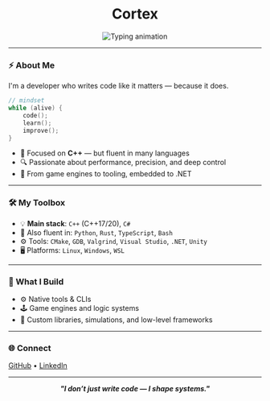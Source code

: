 <h1 align="center">Cortex</h1>

<p align="center">
  <img src="https://readme-typing-svg.demolab.com?font=Fira+Code&pause=700&color=00FFAA&center=true&vCenter=true&width=500&lines=C%2B%2B+developer+first.;I+code+everything.;Clean+architecture+believer.;System-level+thinker.;Performance+above+all." alt="Typing animation" />
</p>

---

### ⚡ About Me

I'm a developer who writes code like it matters — because it does.

```cpp
// mindset
while (alive) {
    code();
    learn();
    improve();
}
```

- 🧠 Focused on **C++** — but fluent in many languages  
- 🔍 Passionate about performance, precision, and deep control  
- 🧩 From game engines to tooling, embedded to .NET

---

### 🛠️ My Toolbox

- 💡 **Main stack**: `C++` (C++17/20), `C#`
- 🔧 Also fluent in: `Python`, `Rust`, `TypeScript`, `Bash`
- ⚙️ Tools: `CMake`, `GDB`, `Valgrind`, `Visual Studio`, `.NET`, `Unity`
- 🖥️ Platforms: `Linux`, `Windows`, `WSL`

---

### 🧭 What I Build

- ⚙️ Native tools & CLIs  
- 🕹️ Game engines and logic systems  
- 🔬 Custom libraries, simulations, and low-level frameworks

---

### 🌐 Connect

[GitHub](https://github.com/cortex) • [LinkedIn](https://linkedin.com/in/cortex-dev)

---

<p align="center">
  <strong><i>"I don’t just write code — I shape systems."</i></strong>
</p>
